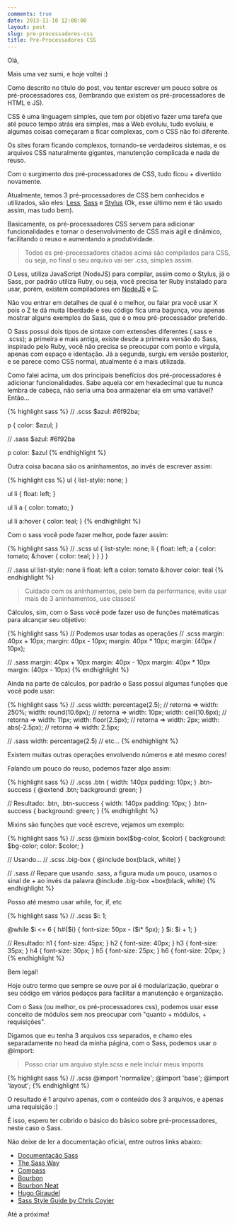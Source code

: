 ```yaml
---
comments: true
date: 2013-11-10 12:00:00
layout: post
slug: pre-processadores-css
title: Pré-Processadores CSS
---
```


Olá,

Mais uma vez sumi, e hoje voltei :)

Como descrito no título do post, vou tentar escrever um pouco sobre os pré-processadores css, (lembrando que existem os pré-processadores de HTML e JS).

<!-- more -->

CSS é uma linguagem simples, que tem por objetivo fazer uma tarefa que até pouco tempo atrás era simples, mas a Web evoluiu, tudo evoluiu, e algumas coisas começaram a ficar complexas, com o CSS não foi diferente.

Os sites foram ficando complexos, tornando-se verdadeiros sistemas, e os arquivos CSS naturalmente gigantes, manutenção complicada e nada de reuso.

Com o surgimento dos pré-processadores de CSS, tudo ficou + divertido novamente.

Atualmente, temos 3 pré-processadores de CSS bem conhecidos e utilizados, são eles: <a href="http://lesscss.org/" target="_blank">Less</a>, <a href="http://sass-lang.com" target="_blank">Sass</a> e <a href="http://learnboost.github.io/stylus/" target="_blank">Stylus</a> (Ok, esse último nem é tão usado assim, mas tudo bem).

Basicamente, os pré-processadores CSS servem para adicionar funcionalidades e tornar o desenvolvimento de CSS mais ágil e dinâmico, facilitando o reuso e aumentando a produtividade.

> Todos os pré-processadores citados acima são compilados para CSS, ou seja, no final o seu arquivo vai ser .css, simples assim.

O Less, utiliza JavaScript (NodeJS) para compilar, assim como o Stylus, já o Sass, por padrão utiliza Ruby, ou seja, você precisa ter Ruby instalado para usar, porém, existem compiladores em <a href="https://github.com/andrew/node-sass" target="_blank">NodeJS</a> e <a href="https://github.com/hcatlin/libsass" target="_blank">C</a>.

Não vou entrar em detalhes de qual é o melhor, ou falar pra você usar X pois o Z te dá muita liberdade e seu código fica uma bagunça, vou apenas mostrar alguns exemplos do Sass, que é o meu pré-processador preferido.

O Sass possui dois tipos de sintaxe com extensões diferentes (.sass e .scss); a primeira e mais antiga, existe desde a primeira versão do Sass, inspirado pelo Ruby, você não precisa se preocupar com ponto e vírgula, apenas com espaço e identação. Já a segunda, surgiu em versão posterior, e se parece como CSS normal, atualmente é a mais utilizada.

Como falei acima, um dos principais benefícios dos pré-processadores é adicionar funcionalidades. Sabe aquela cor em hexadecimal que tu nunca lembra de cabeça, não seria uma boa armazenar ela em uma variável? Então...

{% highlight sass %}
// .scss
$azul: #6f92ba;

p {
  color: $azul;
}

// .sass
$azul: #6f92ba

p
  color: $azul
{% endhighlight %}

Outra coisa bacana são os aninhamentos, ao invés de escrever assim:

{% highlight css %}
ul {
  list-style: none;
}

ul li {
  float: left;
}

ul li a {
  color: tomato;
}

ul li a:hover {
  color: teal;
}
{% endhighlight %}

Com o sass você pode fazer melhor, pode fazer assim:

{% highlight sass %}
// .scss
ul {
  list-style: none;
  li {
    float: left;
    a {
      color: tomato;
      &:hover {
        color: teal;
      }
    }
  }
}

// .sass
ul
  list-style: none
  li
    float: left
    a
      color: tomato
      &:hover
        color: teal
{% endhighlight %}

> Cuidado com os aninhamentos, pelo bem da performance, evite usar mais de 3 aninhamentos, use classes!

Cálculos, sim, com o Sass você pode fazer uso de funções matématicas para alcançar seu objetivo:

{% highlight sass %}
// Podemos usar todas as operações
// .scss
margin: 40px + 10px;
margin: 40px - 10px;
margin: 40px * 10px;
margin: (40px / 10px);

// .sass
margin: 40px + 10px
margin: 40px - 10px
margin: 40px * 10px
margin: (40px - 10px)
{% endhighlight %}

Ainda na parte de cálculos, por padrão o Sass possui algumas funções que você pode usar:

{% highlight sass %}
// .scss
width: percentage(2.5); // retorna => width: 250%;
width: round(10.6px); // retorna => width: 10px;
width: ceil(10.6px); // retorna => width: 11px;
width: floor(2.5px); // retorna => width: 2px;
width: abs(-2.5px); // retorna => width: 2.5px;

// .sass
width: percentage(2.5)
// etc...
{% endhighlight %}

Existem muitas outras operações envolvendo números e até mesmo cores!

Falando um pouco do reuso, podemos fazer algo assim:

{% highlight sass %}
// .scss
.btn {
  width: 140px
  padding: 10px;
}
.btn-success {
  @extend .btn;
  background: green;
}

// Resultado:
.btn,
.btn-success {
  width: 140px
  padding: 10px;
}
.btn-success {
  background: green;
}
{% endhighlight %}

Mixins são funções que você escreve, vejamos um exemplo:

{% highlight sass %}
// .scss
@mixin box($bg-color, $color) {
  background: $bg-color;
  color: $color;
}

// Usando...
// .scss
.big-box {
  @include box(black, white)
}

// .sass
// Repare que usando .sass, a figura muda um pouco, usamos o sinal de + ao invés da palavra @include
.big-box
  +box(black, white)
{% endhighlight %}

Posso até mesmo usar while, for, if, etc

{% highlight sass %}
// .scss
$i: 1;

@while $i <= 6 {
  h#{$i} {
    font-size: 50px - ($i* 5px);
  }
  $i: $i + 1;
}

// Resultado:
h1 {
  font-size: 45px;
}
h2 {
  font-size: 40px;
}
h3 {
  font-size: 35px;
}
h4 {
  font-size: 30px;
}
h5 {
  font-size: 25px;
}
h6 {
  font-size: 20px;
}
{% endhighlight %}

Bem legal!

Hoje outro termo que sempre se ouve por aí é modularização, quebrar o seu código em vários pedaços para facilitar a manutenção e organização.

Com o Sass (ou melhor, os pré-processadores css), podemos usar esse conceito de módulos sem nos preocupar com "quanto + módulos, + requisições".

Digamos que eu tenha 3 arquivos css separados, e chamo eles separadamente no head da minha página, com o Sass, podemos usar o @import:

> Posso criar um arquivo style.scss e nele incluir meus imports

{% highlight sass %}
// .scss
@import 'normalize';
@import 'base';
@import 'layout';
{% endhighlight %}

O resultado é 1 arquivo apenas, com o conteúdo dos 3 arquivos, e apenas uma requisição :)

É isso, espero ter cobrido o básico do básico sobre pré-processadores, neste caso o Sass.

Não deixe de ler a documentação oficial, entre outros links abaixo:

<ul>
  <li><a href="http://sass-lang.com/documentation/file.SASS_REFERENCE.html" target="blank">Documentação Sass</a></li>
  <li><a href="http://thesassway.com/" target="_blank">The Sass Way</a></li>
  <li><a href="http://compass-style.org/" target="_blank">Compass</a></li>
  <li><a href="http://bourbon.io/" target="_blank">Bourbon</a></li>
  <li><a href="http://neat.bourbon.io/" target="_blank">Bourbon Neat</a></li>
  <li><a href="http://hugogiraudel.com/" target="_blank">Hugo Giraudel</a></li>
  <li><a href="http://css-tricks.com/sass-style-guide/" target="_blank">Sass Style Guide by Chris Coyier</a></li>
</ul>

Até a próxima!
